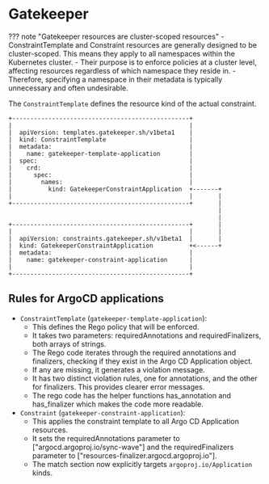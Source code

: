 # Gatekeeper

??? note "Gatekeeper resources are cluster-scoped resources"
    - ConstraintTemplate and Constraint resources are generally designed to be cluster-scoped. This means they apply to all namespaces within the Kubernetes cluster.
    - Their purpose is to enforce policies at a cluster level, affecting resources regardless of which namespace they reside in.
    - Therefore, specifying a namespace in their metadata is typically unnecessary and often undesirable.

The `ConstraintTemplate` defines the resource kind of the actual constraint.

```kroki-ditaa
+-------------------------------------------------+
|                                                 |
|  apiVersion: templates.gatekeeper.sh/v1beta1    |
|  kind: ConstraintTemplate                       |
|  metadata:                                      |
|    name: gatekeeper-template-application        |
|  spec:                                          |
|    crd:                                         |
|      spec:                                      |
|        names:                                   |
|          kind: GatekeeperConstraintApplication  +-------+
|                                                 |       |
+-------------------------------------------------+       |
                                                          |
                                                          |
+-------------------------------------------------+       |
|                                                 |       |
|  apiVersion: constraints.gatekeeper.sh/v1beta1  |       |
|  kind: GatekeeperConstraintApplication          +<------+
|  metadata:                                      |
|    name: gatekeeper-constraint-application      |
|                                                 |
+-------------------------------------------------+
```

## Rules for ArgoCD applications

- `ConstraintTemplate` (`gatekeeper-template-application`):
    - This defines the Rego policy that will be enforced.
    - It takes two parameters: requiredAnnotations and requiredFinalizers, both arrays of strings.
    - The Rego code iterates through the required annotations and finalizers, checking if they exist in the Argo CD Application object.
    - If any are missing, it generates a violation message.
    - It has two distinct violation rules, one for annotations, and the other for finalizers. This provides clearer error messages.
    - The rego code has the helper functions has_annotation and has_finalizer which makes the code more readable.
- `Constraint` (`gatekeeper-constraint-application`):
    - This applies the constraint template to all Argo CD Application resources.
    - It sets the requiredAnnotations parameter to ["argocd.argoproj.io/sync-wave"] and the requiredFinalizers parameter to ["resources-finalizer.argocd.argoproj.io"].
    - The match section now explicitly targets `argoproj.io/Application` kinds.
